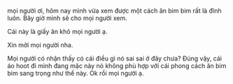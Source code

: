 mọi người ơi, hôm nay mình vừa xem được một cách ăn bim bim rất là đỉnh luôn. Bây giờ mình sẽ cho mọi người xem.


Cái này là giấy ăn khô mọi người ạ.


Xin mời mọi người nha.

Mọi người có nhận thấy có cái điều gì nó sai sai ở đây chưa? Đúng vậy, cái áo hoot đi mình đang mặc này nó không phù hợp với cái phong cách ăn bim bim sang trọng như thế này. Ok rồi mọi người ạ.